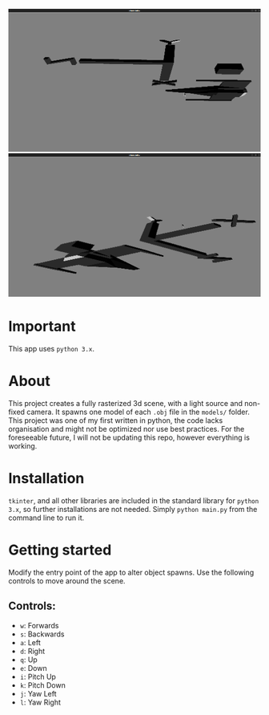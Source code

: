 ![Example 1](https://github.com/KooperL/tkinter3dengine/blob/main/gallery/example%201.png?raw=true, "Example 1")
![Example 2](https://github.com/KooperL/tkinter3dengine/blob/main/gallery/example%202.png?raw=true, "Example 2")


# Important

This app uses `python 3.x`.

# About

This project creates a fully rasterized 3d scene, with a light source and non-fixed camera. It spawns one model of each `.obj` file in the `models/` folder. This project was one of my first written in python, the code lacks organisation and might not be optimized nor use best practices. For the foreseeable future, I will not be updating this repo, however everything is working.

# Installation

`tkinter`, and all other libraries are included in the standard library for `python 3.x`, so further installations are not needed.
Simply `python main.py` from the command line to run it.

# Getting started

Modify the entry point of the app to alter object spawns. Use the following controls to move around the scene.

## Controls:

- `w`: Forwards
- `s`: Backwards
- `a`: Left
- `d`: Right
- `q`: Up
- `e`: Down
- `i`: Pitch Up
- `k`: Pitch Down
- `j`: Yaw Left
- `l`: Yaw Right
